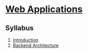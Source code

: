# [Web Applications](https://fenix.ciencias.ulisboa.pt/degrees/engenharia-informatica-564500436615277/disciplina-curricular/846155801952544)

## Syllabus
1. [Introduction](./1-introduction.md)
2. [Backend Architecture](./2-backend-architecture.md)
